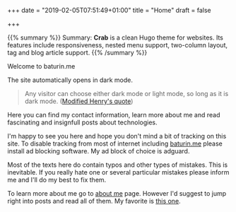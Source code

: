 +++
date = "2019-02-05T07:51:49+01:00"
title = "Home"
draft = false

+++

{{% summary %}}
Summary:
**Crab** is a clean Hugo theme for websites. Its features include
responsiveness, nested menu support, two-column layout, tag and blog
article support.
{{% /summary %}}

Welcome to baturin.me

The site automatically opens in dark mode.
> Any visitor can choose either dark mode or light mode, so long as it is dark mode. ([Modified Henry's quote](https://en.wikiquote.org/wiki/Henry_Ford))

Here you can find my contact information, learn more about me and read
fascinating and insignfull posts about technologies.

I'm happy to see you here and hope you don't mind a bit of tracking on this site. To disable tracking from most of internet including [baturin.me](/) please install ad blocking software. My ad block of choice is adguard.

Most of the texts here do contain typos and other types of mistakes. This is inevitable. If you really hate one or several particular mistakes please inform me and I'll do my best to fix them.

To learn more about me go to [about me](/about/) page.
However I'd suggest to jump right into posts and read all of them. My favorite is [this one](/posts/arch_is_stable).

